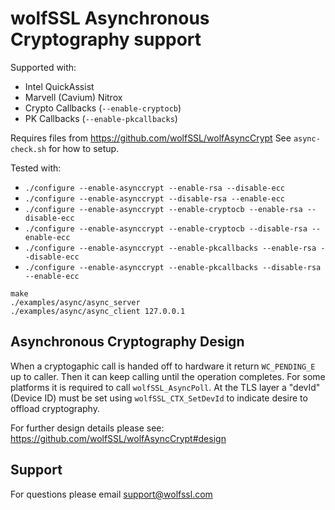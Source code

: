 # wolfSSL Asynchronous Cryptography support

Supported with:
* Intel QuickAssist
* Marvell (Cavium) Nitrox
* Crypto Callbacks (`--enable-cryptocb`)
* PK Callbacks (`--enable-pkcallbacks`)

Requires files from https://github.com/wolfSSL/wolfAsyncCrypt
See `async-check.sh` for how to setup.

Tested with:
* `./configure --enable-asynccrypt --enable-rsa --disable-ecc`
* `./configure --enable-asynccrypt --disable-rsa --enable-ecc`
* `./configure --enable-asynccrypt --enable-cryptocb --enable-rsa --disable-ecc`
* `./configure --enable-asynccrypt --enable-cryptocb --disable-rsa --enable-ecc`
* `./configure --enable-asynccrypt --enable-pkcallbacks --enable-rsa --disable-ecc`
* `./configure --enable-asynccrypt --enable-pkcallbacks --disable-rsa --enable-ecc`

```
make
./examples/async/async_server
./examples/async/async_client 127.0.0.1
```

## Asynchronous Cryptography Design

When a cryptogaphic call is handed off to hardware it return `WC_PENDING_E` up to caller. Then it can keep calling until the operation completes. For some platforms it is required to call `wolfSSL_AsyncPoll`. At the TLS layer a "devId" (Device ID) must be set using `wolfSSL_CTX_SetDevId` to indicate desire to offload cryptography.

For further design details please see: https://github.com/wolfSSL/wolfAsyncCrypt#design

## Support

For questions please email support@wolfssl.com
